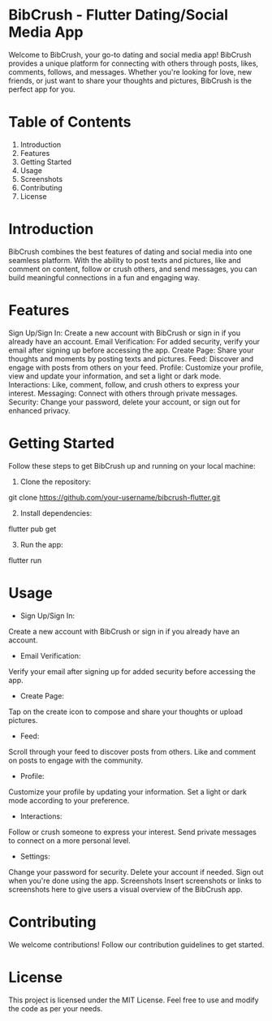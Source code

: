 
# BibCrush - Flutter Dating/Social Media App

Welcome to BibCrush, your go-to dating and social media app! BibCrush provides a unique platform for connecting with others through posts, likes, comments, follows, and messages. Whether you're looking for love, new friends, or just want to share your thoughts and pictures, BibCrush is the perfect app for you.

# Table of Contents
1. Introduction
2. Features
3. Getting Started
4. Usage
5. Screenshots
6. Contributing
7. License

# Introduction
BibCrush combines the best features of dating and social media into one seamless platform. With the ability to post texts and pictures, like and comment on content, follow or crush others, and send messages, you can build meaningful connections in a fun and engaging way.

# Features
Sign Up/Sign In: Create a new account with BibCrush or sign in if you already have an account.
Email Verification: For added security, verify your email after signing up before accessing the app.
Create Page: Share your thoughts and moments by posting texts and pictures.
Feed: Discover and engage with posts from others on your feed.
Profile: Customize your profile, view and update your information, and set a light or dark mode.
Interactions: Like, comment, follow, and crush others to express your interest.
Messaging: Connect with others through private messages.
Security: Change your password, delete your account, or sign out for enhanced privacy.

# Getting Started
Follow these steps to get BibCrush up and running on your local machine:

1. Clone the repository:

git clone https://github.com/your-username/bibcrush-flutter.git

2. Install dependencies:

flutter pub get

3. Run the app:

flutter run

# Usage

- Sign Up/Sign In:

Create a new account with BibCrush or sign in if you already have an account.
- Email Verification:

Verify your email after signing up for added security before accessing the app.
- Create Page:

Tap on the create icon to compose and share your thoughts or upload pictures.
- Feed:

Scroll through your feed to discover posts from others.
Like and comment on posts to engage with the community.
- Profile:

Customize your profile by updating your information.
Set a light or dark mode according to your preference.
- Interactions:

Follow or crush someone to express your interest.
Send private messages to connect on a more personal level.
- Settings:

Change your password for security.
Delete your account if needed.
Sign out when you're done using the app.
Screenshots
Insert screenshots or links to screenshots here to give users a visual overview of the BibCrush app.

# Contributing
We welcome contributions! Follow our contribution guidelines to get started.

# License
This project is licensed under the MIT License. Feel free to use and modify the code as per your needs.

